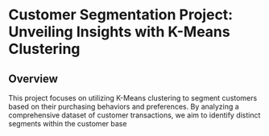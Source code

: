 # Customer Segmentation Project: Unveiling Insights with K-Means Clustering
## Overview
This project focuses on utilizing K-Means clustering to segment customers based on their purchasing behaviors and preferences. By analyzing a comprehensive dataset of customer transactions, we aim to identify distinct segments within the customer base
